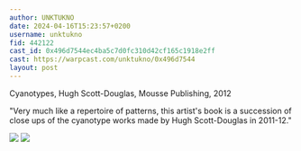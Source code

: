 ```yaml
---
author: UNKTUKNO
date: 2024-04-16T15:23:57+0200
username: unktukno
fid: 442122
cast_id: 0x496d7544ec4ba5c7d0fc310d42cf165c1918e2ff
cast: https://warpcast.com/unktukno/0x496d7544
layout: post
---
```

Cyanotypes, Hugh Scott-Douglas, Mousse Publishing, 2012  
  
"Very much like a repertoire of patterns, this artist's book is a succession of close ups of the cyanotype works made by Hugh Scott-Douglas in 2011-12."  

![](https://imagedelivery.net/BXluQx4ige9GuW0Ia56BHw/8d297533-4db2-4bf1-5f90-5e9fe0aeb800/original)
![](https://imagedelivery.net/BXluQx4ige9GuW0Ia56BHw/7cdfc354-9496-4f62-abc1-50441644af00/original)